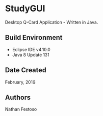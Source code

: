 # StudyGUI
Desktop Q-Card Application -  Written in Java.

## Build Environment
- Eclipse IDE v4.10.0
- Java 8 Update 131

## Date Created
February, 2016

## Authors
Nathan Festoso
